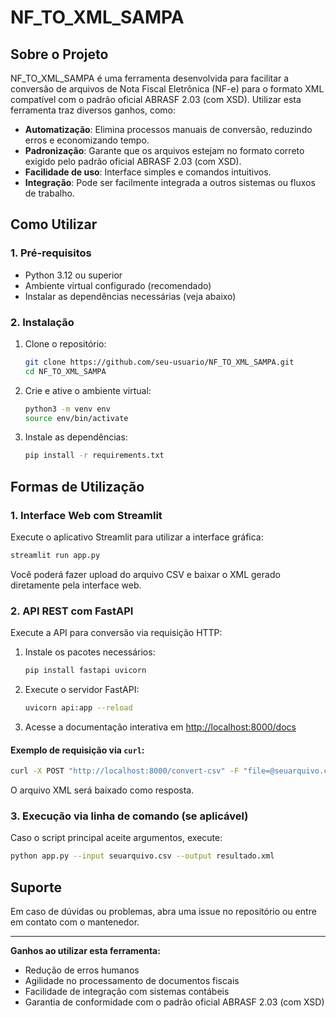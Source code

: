 # NF_TO_XML_SAMPA

## Sobre o Projeto

NF_TO_XML_SAMPA é uma ferramenta desenvolvida para facilitar a conversão de arquivos de Nota Fiscal Eletrônica (NF-e) para o formato XML compatível com o padrão oficial ABRASF 2.03 (com XSD). Utilizar esta ferramenta traz diversos ganhos, como:

- **Automatização**: Elimina processos manuais de conversão, reduzindo erros e economizando tempo.
- **Padronização**: Garante que os arquivos estejam no formato correto exigido pelo padrão oficial ABRASF 2.03 (com XSD).
- **Facilidade de uso**: Interface simples e comandos intuitivos.
- **Integração**: Pode ser facilmente integrada a outros sistemas ou fluxos de trabalho.

## Como Utilizar

### 1. Pré-requisitos
- Python 3.12 ou superior
- Ambiente virtual configurado (recomendado)
- Instalar as dependências necessárias (veja abaixo)

### 2. Instalação

1. Clone o repositório:
   ```bash
   git clone https://github.com/seu-usuario/NF_TO_XML_SAMPA.git
   cd NF_TO_XML_SAMPA
   ```
2. Crie e ative o ambiente virtual:
   ```bash
   python3 -m venv env
   source env/bin/activate
   ```
3. Instale as dependências:
   ```bash
   pip install -r requirements.txt
   ```

## Formas de Utilização

### 1. Interface Web com Streamlit

Execute o aplicativo Streamlit para utilizar a interface gráfica:

```bash
streamlit run app.py
```

Você poderá fazer upload do arquivo CSV e baixar o XML gerado diretamente pela interface web.

### 2. API REST com FastAPI

Execute a API para conversão via requisição HTTP:

1. Instale os pacotes necessários:
   ```bash
   pip install fastapi uvicorn
   ```
2. Execute o servidor FastAPI:
   ```bash
   uvicorn api:app --reload
   ```
3. Acesse a documentação interativa em [http://localhost:8000/docs](http://localhost:8000/docs)

#### Exemplo de requisição via `curl`:
```bash
curl -X POST "http://localhost:8000/convert-csv" -F "file=@seuarquivo.csv" --output nfse_sp.xml
```

O arquivo XML será baixado como resposta.

### 3. Execução via linha de comando (se aplicável)

Caso o script principal aceite argumentos, execute:
```bash
python app.py --input seuarquivo.csv --output resultado.xml
```

## Suporte
Em caso de dúvidas ou problemas, abra uma issue no repositório ou entre em contato com o mantenedor.

---

**Ganhos ao utilizar esta ferramenta:**
- Redução de erros humanos
- Agilidade no processamento de documentos fiscais
- Facilidade de integração com sistemas contábeis
- Garantia de conformidade com o padrão oficial ABRASF 2.03 (com XSD)


